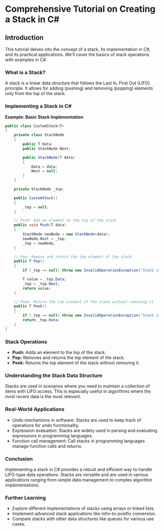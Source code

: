 
# Comprehensive Tutorial on Creating a Stack in C#

## Introduction

This tutorial delves into the concept of a stack, its implementation in C#, and its practical applications. We'll cover the basics of stack operations with examples in C#.

### What is a Stack?

A stack is a linear data structure that follows the Last In, First Out (LIFO) principle. It allows for adding (pushing) and removing (popping) elements only from the top of the stack.

### Implementing a Stack in C#

**Example: Basic Stack Implementation**
```csharp
public class CustomStack<T>
{
    private class StackNode
    {
        public T Data;
        public StackNode Next;

        public StackNode(T data)
        {
            Data = data;
            Next = null;
        }
    }

    private StackNode _top;

    public CustomStack()
    {
        _top = null;
    }

    // Push: Add an element to the top of the stack
    public void Push(T data)
    {
        StackNode newNode = new StackNode(data);
        newNode.Next = _top;
        _top = newNode;
    }

    // Pop: Remove and return the top element of the stack
    public T Pop()
    {
        if (_top == null) throw new InvalidOperationException("Stack is empty");

        T value = _top.Data;
        _top = _top.Next;
        return value;
    }

    // Peek: Return the top element of the stack without removing it
    public T Peek()
    {
        if (_top == null) throw new InvalidOperationException("Stack is empty");
        return _top.Data;
    }
}
```

### Stack Operations

- **Push:** Adds an element to the top of the stack.
- **Pop:** Removes and returns the top element of the stack.
- **Peek:** Returns the top element of the stack without removing it.

### Understanding the Stack Data Structure

Stacks are used in scenarios where you need to maintain a collection of items with LIFO access. This is especially useful in algorithms where the most recent data is the most relevant.

### Real-World Applications

- Undo mechanisms in software: Stacks are used to keep track of operations for undo functionality.
- Expression evaluation: Stacks are widely used in parsing and evaluating expressions in programming languages.
- Function call management: Call stacks in programming languages manage function calls and returns.

### Conclusion

Implementing a stack in C# provides a robust and efficient way to handle LIFO-type data operations. Stacks are versatile and are used in various applications ranging from simple data management to complex algorithm implementations.

### Further Learning
- Explore different implementations of stacks using arrays or linked lists.
- Implement advanced stack applications like infix-to-postfix conversion.
- Compare stacks with other data structures like queues for various use cases.
